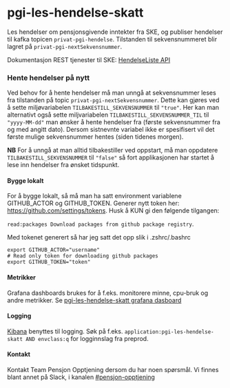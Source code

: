 # pgi-les-hendelse-skatt
Les hendelser om pensjonsgivende inntekter fra SKE, og publiser hendelser til kafka topicen ```privat-pgi-hendelse```.
Tilstanden til sekvensnummeret blir lagret på ```privat-pgi-nextSekvensnummer```.

Dokumentasjon REST tjenester til SKE: [HendelseListe API](https://skatteetaten.github.io/datasamarbeid-api-dokumentasjon/reference_feed.html)

### Hente hendelser på nytt
Ved behov for å hente hendelser må man unngå at sekvensnummer leses fra tilstanden på topic
`privat-pgi-nextSekvensnummer`. Dette kan gjøres ved å sette miljøvariabelen `TILBAKESTILL_SEKVENSNUMMER` til `"true"`.
Her kan man alternativt også sette miljvariabelen `TILBAKESTILL_SEKVENSNUMMER_TIL` til `"yyyy-MM-dd"` man ønsker å hente
hendelser fra (første sekvensnummer fra og med angitt dato). Dersom sistnevnte variabel ikke er spesifisert vil
det første mulige sekvensnummer hentes (siden tidenes morgen).

**NB** For å unngå at man alltid tilbakestiller ved oppstart, må man oppdatere `TILBAKESTILL_SEKVENSNUMMER` 
til `"false"` så fort applikasjonen har startet å lese inn hendelser fra ønsket tidspunkt.

#### Bygge lokalt
For å bygge lokalt, så må man ha satt environment variablene GITHUB_ACTOR og GITHUB_TOKEN.
Generer nytt token her: https://github.com/settings/tokens. Husk å KUN gi den følgende tilgangen:

```read:packages Download packages from github package registry```.

Med tokenet generert så har jeg satt det opp slik i .zshrc/.bashrc
```
export GITHUB_ACTOR="username"
# Read only token for downloading github packages
export GITHUB_TOKEN="token"
```

#### Metrikker
Grafana dashboards brukes for å f.eks. monitorere minne, cpu-bruk og andre metrikker.
Se [pgi-les-hendelse-skatt grafana dasboard](https://grafana.adeo.no/d/qdcTS8JGz/pgi-les-hendelse-skatt)

#### Logging
[Kibana](https://logs.adeo.no/app/kibana) benyttes til logging. Søk på f.eks. ```application:pgi-les-hendelse-skatt AND envclass:q``` for logginnslag fra preprod.

#### Kontakt
Kontakt Team Pensjon Opptjening dersom du har noen spørsmål. Vi finnes blant annet på Slack, i kanalen [#pensjon-opptjening](https://nav-it.slack.com/archives/C01JWB604DP)
